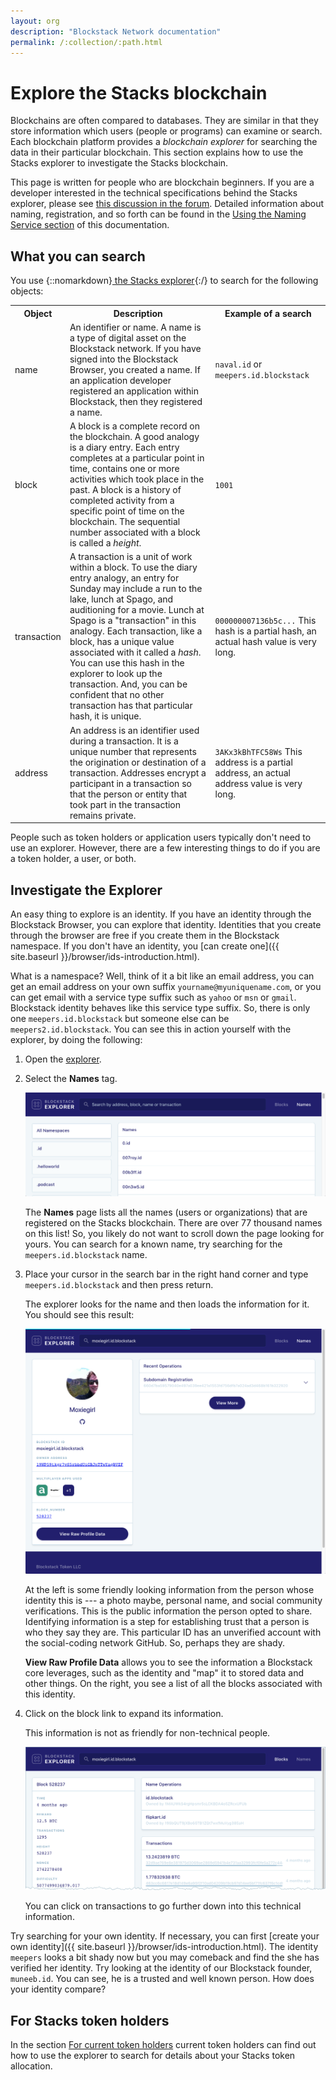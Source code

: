 ```yaml
---
layout: org
description: "Blockstack Network documentation"
permalink: /:collection/:path.html
---
```

# Explore the Stacks blockchain

Blockchains are often compared to databases. They are similar in that they store
information which users (people or programs) can examine or search. Each
blockchain platform provides a _blockchain explorer_ for searching the data in
their particular blockchain. This section explains how to use the Stacks
explorer to investigate the Stacks blockchain.

This page is written for people who are blockchain beginners. If you are a developer interested in the technical specifications behind the Stacks explorer, please see [this discussion in the forum](https://forum.blockstack.org/t/announcing-blockstack-explorer/491). Detailed information about naming, registration, and so forth can be found in the [Using the Naming Service section](https://docs.blockstack.org/core/naming/introduction.html) of this documentation.

## What you can search

You use {::nomarkdown}<a href="https://explorer.blockstack.org/" target="\_blank"> the Stacks explorer</a>{:/}  to search for the following objects:

<table class="uk-table">
  <tr>
    <th>Object</th>
    <th>Description</th>
    <th>Example of a search</th>
  </tr>
  <tr>
    <td>name</td>
    <td>An identifier or name. A name is a type of digital asset on the Blockstack network.  If you have signed into the Blockstack Browser, you created a name. If an application developer registered an application within Blockstack, then they registered a name.</td>
    <td><code>naval.id</code> or <code>meepers.id.blockstack</code></td>
  </tr>
  <tr>
    <td>block</td>
    <td>A block is a complete record on the blockchain.  A good analogy is a diary entry. Each entry completes at a particular point in time, contains one or more activities which took place in the past. A block is a history of completed activity from a specific point of time on the blockchain. The sequential number associated with a block is called a <i>height</i>.</td>
    <td><code class="uk-text-small">1001</code></td>
  </tr>
  <tr>
    <td>transaction</td>
    <td>A transaction is a unit of work within a block. To use the diary entry analogy, an entry for Sunday may include a run to the lake, lunch at Spago, and auditioning for a movie.  Lunch at Spago is a "transaction" in this analogy. Each transaction, like a block, has a unique value associated with it called a <i>hash</i>. You can use this hash in the explorer to look up the transaction. And, you can be confident that no other transaction has that particular hash, it is unique.</td>
    <td><code>000000007136b5c...</code>
    This hash is a partial hash, an actual hash value is very long.</td>
  </tr>
  <tr>
    <td>address</td>
    <td>An address is an identifier used during a transaction. It is a unique number that represents the origination or destination of a transaction. Addresses encrypt a participant in a transaction so that the person or entity that took part in the transaction remains private.</td>
    <td><code>3AKx3kBhTFC58Ws</code> This address is a partial address, an actual address value is very long.</td>
  </tr>
</table>

People such as token holders or application users typically don't need to use an explorer. However, there are a few interesting things to do if you are a token holder, a user, or both.

## Investigate the Explorer

An easy thing to explore is an identity. If you have an identity through the
Blockstack Browser, you can explore that identity.  Identities that you create
through the browser are free if you create them in the Blockstack namespace.  If you don't have an identity, you [can create one]({{ site.baseurl }}/browser/ids-introduction.html).

What is a namespace? Well, think of it a bit like an email address, you can get
an email address on your own suffix `yourname@myuniquename.com`, or you can get
email with a service type suffix such as `yahoo` or `msn` or `gmail`.
Blockstack identity behaves like this service type suffix. So, there is only one
`meepers.id.blockstack` but someone else can be `meepers2.id.blockstack`. You
can see this in action yourself with the explorer, by doing the following:

1. Open the [explorer](https://explorer.blockstack.org/).

2. Select the **Names** tag.

   ![](images/names.png)

   The **Names** page lists all the names (users or organizations) that are registered on the Stacks blockchain. There are over 77 thousand names on this list! So, you likely do not want to scroll down the page looking for yours. You can search for a known name, try searching for the `meepers.id.blockstack` name.

3. Place your cursor in the search bar in the right hand corner and type `meepers.id.blockstack` and then press return.

   The explorer looks for the name and then loads the information for it. You should see this result:

   ![](images/identity.png)

   At the left is some friendly looking information from the person whose
   identity this is --- a photo maybe, personal name, and social community
   verifications.  This is the public information the person opted to share.
   Identifying information is a step for establishing trust that a person is who
   they say they are. This particular ID has an unverified account with the
   social-coding network GitHub. So, perhaps they are shady.

   **View Raw Profile Data** allows you to see the information a Blockstack core
   leverages, such as the identity and "map" it to stored data and other things.
   On the right, you see a list of all the blocks
   associated with this identity.

4. Click on the block link to expand its information.

    This information is not as friendly for non-technical people.

   ![](images/block-page.png)

   You can click on transactions to go further down into this technical information.


Try searching for your own identity. If necessary, you can first  [create your own identity]({{ site.baseurl }}/browser/ids-introduction.html). The identity `meepers` looks a bit shady now but you may comeback and find the she has verified her identity. Try looking at the identity of our Blockstack founder, `muneeb.id`. You can see, he is a trusted and well known person.  How does your identity compare?

## For Stacks token holders

In the section [For current token holders](tokenholders.html) current token holders can find out how to
use the explorer to search for details about your Stacks token allocation.
